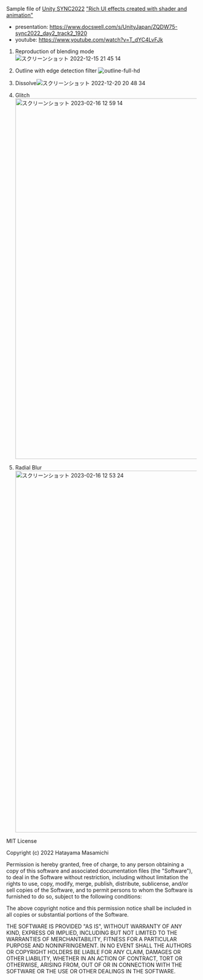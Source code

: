 Sample file of [Unity SYNC2022](https://events.unity3d.jp/sync/) ["Rich UI effects created with shader and animation"](https://events.unity3d.jp/sync/session/20/)


- presentation: https://www.docswell.com/s/UnityJapan/ZQDW75-sync2022_day2_track2_1920
- youtube: https://www.youtube.com/watch?v=T_dYC4LvFJk


1. Reproduction of blending mode
![スクリーンショット 2022-12-15 21 45 14](https://user-images.githubusercontent.com/69620724/208657495-6151b093-9743-4a37-81ce-7232937812ac.png)


2. Outline with edge detection filter
![outline-full-hd](https://user-images.githubusercontent.com/69620724/208657467-622704d0-12e0-4b82-adcd-100f26baad87.png)


3. Dissolve![スクリーンショット 2022-12-20 20 48 34](https://user-images.githubusercontent.com/69620724/208661156-8902344c-429a-4ce1-902f-0f9d6052fbe3.png)


4. Glitch <img width="955" alt="スクリーンショット 2023-02-16 12 59 14" src="https://user-images.githubusercontent.com/69620724/219265162-2c0f2a9c-e427-4de0-ad4e-d56a7adccd1c.png">


5. Radial Blur <img width="958" alt="スクリーンショット 2023-02-16 12 53 24" src="https://user-images.githubusercontent.com/69620724/219264407-eeea49b9-4502-4364-963e-a1a61c7ff3e8.png">



MIT License

Copyright (c) 2022 Hatayama Masamichi

Permission is hereby granted, free of charge, to any person obtaining a copy
of this software and associated documentation files (the "Software"), to deal
in the Software without restriction, including without limitation the rights
to use, copy, modify, merge, publish, distribute, sublicense, and/or sell
copies of the Software, and to permit persons to whom the Software is
furnished to do so, subject to the following conditions:

The above copyright notice and this permission notice shall be included in all
copies or substantial portions of the Software.

THE SOFTWARE IS PROVIDED "AS IS", WITHOUT WARRANTY OF ANY KIND, EXPRESS OR
IMPLIED, INCLUDING BUT NOT LIMITED TO THE WARRANTIES OF MERCHANTABILITY,
FITNESS FOR A PARTICULAR PURPOSE AND NONINFRINGEMENT. IN NO EVENT SHALL THE
AUTHORS OR COPYRIGHT HOLDERS BE LIABLE FOR ANY CLAIM, DAMAGES OR OTHER
LIABILITY, WHETHER IN AN ACTION OF CONTRACT, TORT OR OTHERWISE, ARISING FROM,
OUT OF OR IN CONNECTION WITH THE SOFTWARE OR THE USE OR OTHER DEALINGS IN THE
SOFTWARE.
